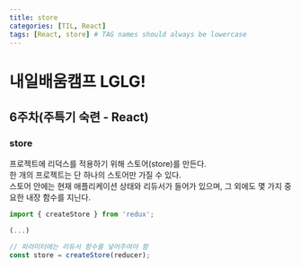 ```yaml
---
title: store
categories: [TIL, React]
tags: [React, store] # TAG names should always be lowercase
---
```


# 내일배움캠프 LGLG!

## 6주차(주특기 숙련 - React)

### **store**

프로젝트에 리덕스를 적용하기 위해 스토어(store)를 만든다.<br>
한 개의 프로젝트는 단 하나의 스토어만 가질 수 있다.<br>
스토어 안에는 현재 애플리케이션 상태와 리듀서가 들어가 있으며, 그 외에도 몇 가지 중요한 내장 함수를 지닌다.

```js
import { createStore } from 'redux';

(...)

// 파라미터에는 리듀서 함수를 넣어주여야 함
const store = createStore(reducer);
```